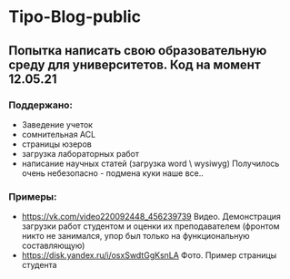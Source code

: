 # Tipo-Blog-public
## Попытка написать свою образовательную среду для университетов. Код на момент 12.05.21 
### Поддержано:
- Заведение учеток
- сомнительная ACL
- страницы юзеров
- загрузка лабораторных работ
- написание научных статей (загрузка word \ wysiwyg)
Получилось очень небезопасно - подмена куки наше все..

### Примеры:
- https://vk.com/video220092448_456239739 Видео. Демонстрация загрузки работ студентом и оценки их преподавателем (фронтом никто не занимался, упор был только на функциональную составляющую)
- https://disk.yandex.ru/i/osxSwdtGgKsnLA Фото. Пример страницы студента
